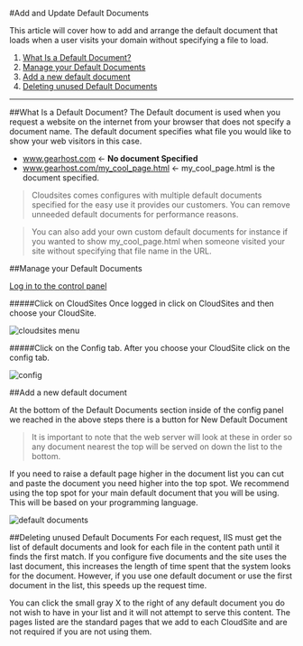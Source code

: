#Add and Update Default Documents

This article will cover how to add and arrange the default document that loads when a user visits your domain without specifying a file to load.

1. [What Is a Default Document?](https://www.gearhost.com/documentation/manage-default-documents#user-content-what-is-a-default-document)
2. [Manage your Default Documents](https://www.gearhost.com/documentation/manage-default-documents#user-content-manage-your-default-documents)
3. [Add a new default document](https://www.gearhost.com/documentation/manage-default-documents#user-content-add-a-new-default-document)
4. [Deleting unused Default Documents](https://www.gearhost.com/documentation/manage-default-documents#user-content-deleting-unused-default-documents)



***

##What Is a Default Document?
The Default document is used when you request a website on the internet from your browser that does not specify a document name. The default document specifies what file you would like to show your web visitors in this case.   

- www.gearhost.com <- **No document Specified**
- www.gearhost.com/my_cool_page.html <- my_cool_page.html is the document specified.

>Cloudsites comes configures with multiple default documents specified for the easy use it provides our customers. You can remove unneeded default documents for performance reasons.  

>You can also add your own custom default documents for instance if you wanted to show my_cool_page.html when someone visited your site without specifying that file name in the URL.


##Manage your Default Documents
 
[Log in to the control panel][Login-Link]

#####Click on CloudSites
Once logged in click on CloudSites and then choose your CloudSite.

![cloudsites menu][menu-cloudsites]

#####Click on the Config tab.
After you choose your CloudSite click on the config tab. 

![config][tab-config]

##Add a new default document

At the bottom of the Default Documents section inside of the config panel we reached in the above steps there is a button for New Default Document

>It is important to note that the web server will look at these in order so any document nearest the top will be served on down the list to the bottom.

If you need to raise a default page higher in the document list you can cut and paste the document you need higher into the top spot.  We recommend using the top spot for your main default document that you will be using.  This will be based on your programming language.

![default documents][default-documents]

##Deleting unused Default Documents
For each request, IIS must get the list of default documents and look for each file in the content path until it finds the first match. If you configure five documents and the site uses the last document, this increases the length of time spent that the system looks for the document. However, if you use one default document or use the first document in the list, this speeds up the request time.

You can click the small gray X to the right of any default document you do not wish to have in your list and it will not attempt to serve this content.  The pages listed are the standard pages that we add to each CloudSite and are not required if you are not using them.


[gearhost]: https://my.gearhost.com

[Login-Link]:https://my.gearhost.com/Account/Login


[default-documents]: https://raw.githubusercontent.com/GearHost/docs/master/Images/default-documents.png
[menu-cloudsites]: https://raw.githubusercontent.com/GearHost/docs/master/Images/menu-cloudsites.png
[login]: https://raw.githubusercontent.com/GearHost/docs/master/Images/login.png
[tab-config]: https://raw.githubusercontent.com/GearHost/docs/master/Images/tab-config.png
